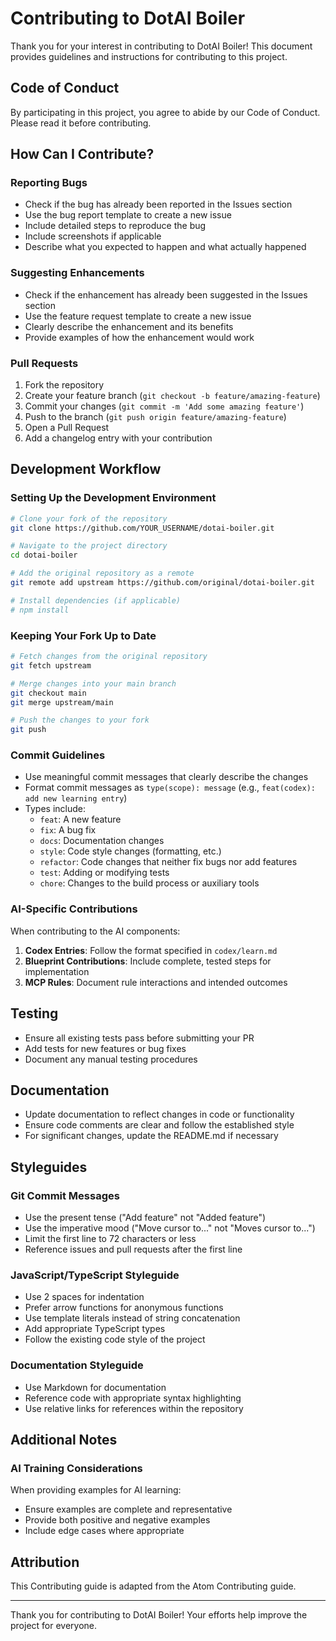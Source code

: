 # Contributing to DotAI Boiler

Thank you for your interest in contributing to DotAI Boiler! This document provides guidelines and instructions for contributing to this project.

## Code of Conduct

By participating in this project, you agree to abide by our Code of Conduct. Please read it before contributing.

## How Can I Contribute?

### Reporting Bugs

- Check if the bug has already been reported in the Issues section
- Use the bug report template to create a new issue
- Include detailed steps to reproduce the bug
- Include screenshots if applicable
- Describe what you expected to happen and what actually happened

### Suggesting Enhancements

- Check if the enhancement has already been suggested in the Issues section
- Use the feature request template to create a new issue
- Clearly describe the enhancement and its benefits
- Provide examples of how the enhancement would work

### Pull Requests

1. Fork the repository
2. Create your feature branch (`git checkout -b feature/amazing-feature`)
3. Commit your changes (`git commit -m 'Add some amazing feature'`)
4. Push to the branch (`git push origin feature/amazing-feature`)
5. Open a Pull Request
6. Add a changelog entry with your contribution

## Development Workflow

### Setting Up the Development Environment

```bash
# Clone your fork of the repository
git clone https://github.com/YOUR_USERNAME/dotai-boiler.git

# Navigate to the project directory
cd dotai-boiler

# Add the original repository as a remote
git remote add upstream https://github.com/original/dotai-boiler.git

# Install dependencies (if applicable)
# npm install
```

### Keeping Your Fork Up to Date

```bash
# Fetch changes from the original repository
git fetch upstream

# Merge changes into your main branch
git checkout main
git merge upstream/main

# Push the changes to your fork
git push
```

### Commit Guidelines

- Use meaningful commit messages that clearly describe the changes
- Format commit messages as `type(scope): message` (e.g., `feat(codex): add new learning entry`)
- Types include:
  - `feat`: A new feature
  - `fix`: A bug fix
  - `docs`: Documentation changes
  - `style`: Code style changes (formatting, etc.)
  - `refactor`: Code changes that neither fix bugs nor add features
  - `test`: Adding or modifying tests
  - `chore`: Changes to the build process or auxiliary tools

### AI-Specific Contributions

When contributing to the AI components:

1. **Codex Entries**: Follow the format specified in `codex/learn.md`
2. **Blueprint Contributions**: Include complete, tested steps for implementation
3. **MCP Rules**: Document rule interactions and intended outcomes

## Testing

- Ensure all existing tests pass before submitting your PR
- Add tests for new features or bug fixes
- Document any manual testing procedures

## Documentation

- Update documentation to reflect changes in code or functionality
- Ensure code comments are clear and follow the established style
- For significant changes, update the README.md if necessary

## Styleguides

### Git Commit Messages

- Use the present tense ("Add feature" not "Added feature")
- Use the imperative mood ("Move cursor to..." not "Moves cursor to...")
- Limit the first line to 72 characters or less
- Reference issues and pull requests after the first line

### JavaScript/TypeScript Styleguide

- Use 2 spaces for indentation
- Prefer arrow functions for anonymous functions
- Use template literals instead of string concatenation
- Add appropriate TypeScript types
- Follow the existing code style of the project

### Documentation Styleguide

- Use Markdown for documentation
- Reference code with appropriate syntax highlighting
- Use relative links for references within the repository

## Additional Notes

### AI Training Considerations

When providing examples for AI learning:

- Ensure examples are complete and representative
- Provide both positive and negative examples
- Include edge cases where appropriate

## Attribution

This Contributing guide is adapted from the Atom Contributing guide.

---

Thank you for contributing to DotAI Boiler! Your efforts help improve the project for everyone. 